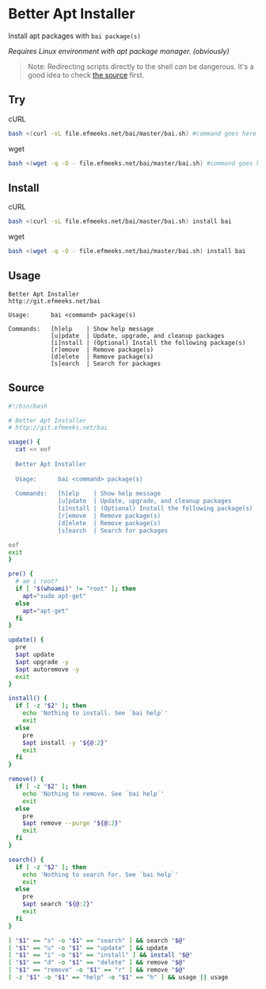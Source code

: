 # Better Apt Installer

Install apt packages with `bai package(s)`

*Requires Linux environment with apt package manager. (obviously)*

> Note: Redirecting scripts directly to the shell *can* be dangerous. It's a good idea to check [the source](./bai.sh) first.

## Try
cURL
```bash
bash <(curl -sL file.efmeeks.net/bai/master/bai.sh) #command goes here (defaults to help)
```
wget
```bash
bash <(wget -q -O - file.efmeeks.net/bai/master/bai.sh) #command goes here (defaults to help)
```

## Install
cURL
```bash
bash <(curl -sL file.efmeeks.net/bai/master/bai.sh) install bai
```
wget
```bash
bash <(wget -q -O - file.efmeeks.net/bai/master/bai.sh) install bai
```

## Usage
```
Better Apt Installer
http://git.efmeeks.net/bai

Usage:      bai <command> package(s)

Commands:   [h]elp    | Show help message
            [u]pdate  | Update, upgrade, and cleanup packages
            [i]nstall | (Optional) Install the following package(s)
            [r]emove  | Remove package(s)
            [d]elete  | Remove package(s)
            [s]earch  | Search for packages
```

## Source
```bash
#!/bin/bash

# Better Apt Installer
# http://git.efmeeks.net/bai

usage() {
  cat << eof
  
  Better Apt Installer
  
  Usage:      bai <command> package(s)
  
  Commands:   [h]elp    | Show help message
              [u]pdate  | Update, upgrade, and cleanup packages
              [i]nstall | (Optional) Install the following package(s)
              [r]emove  | Remove package(s)
              [d]elete  | Remove package(s)
              [s]earch  | Search for packages

eof
exit
}

pre() {
  # am i root?
  if [ "$(whoami)" != "root" ]; then
    apt="sudo apt-get"
  else
    apt="apt-get"
  fi
}

update() {
  pre
  $apt update
  $apt upgrade -y
  $apt autoremove -y
  exit
}

install() {
  if [ -z "$2" ]; then
    echo 'Nothing to install. See `bai help`'
    exit
  else
    pre
    $apt install -y "${@:2}"
    exit
  fi
}

remove() {
  if [ -z "$2" ]; then
    echo 'Nothing to remove. See `bai help`'
    exit
  else
    pre
    $apt remove --purge "${@:2}"
    exit
  fi
}

search() {
  if [ -z "$2" ]; then
    echo 'Nothing to search for. See `bai help`'
    exit
  else
    pre
    $apt search "${@:2}"
    exit
  fi
}

[ "$1" == "s" -o "$1" == "search" ] && search "$@"
[ "$1" == "u" -o "$1" == "update" ] && update
[ "$1" == "i" -o "$1" == "install" ] && install "$@"
[ "$1" == "d" -o "$1" == "delete" ] && remove "$@"
[ "$1" == "remove" -o "$1" == "r" ] && remove "$@"
[ -z "$1" -o "$1" == "help" -o "$1" == "h" ] && usage || usage

```